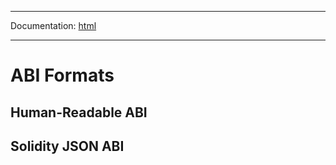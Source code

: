 -----

Documentation: [html](https://docs.ethers.io/)

-----

ABI Formats
===========

Human-Readable ABI
------------------

Solidity JSON ABI
-----------------

